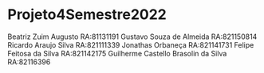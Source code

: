 # Projeto4Semestre2022

  Beatriz Zuim Augusto RA:81131191 
  Gustavo Souza de Almeida RA:821150814
  Ricardo Araujo Silva RA:821111339
  Jonathas Orbaneça RA:821141731
  Felipe Feitosa da Silva RA:821142175
  Guilherme Castello Brasolin da Silva RA:82116396  
